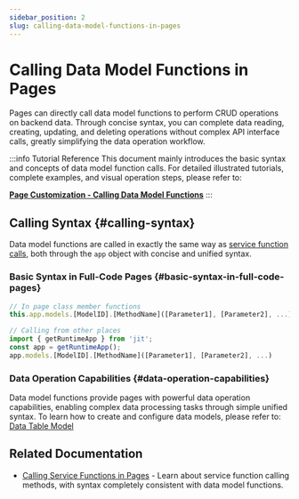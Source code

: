 ```yaml
---
sidebar_position: 2
slug: calling-data-model-functions-in-pages
---
```


# Calling Data Model Functions in Pages

Pages can directly call data model functions to perform CRUD operations on backend data. Through concise syntax, you can complete data reading, creating, updating, and deleting operations without complex API interface calls, greatly simplifying the data operation workflow.

:::info Tutorial Reference
This document mainly introduces the basic syntax and concepts of data model function calls. For detailed illustrated tutorials, complete examples, and visual operation steps, please refer to:

**[Page Customization - Calling Data Model Functions](../frontend-ui-customization/page-customization#call-data-model-function)**
:::

## Calling Syntax {#calling-syntax}

Data model functions are called in exactly the same way as [service function calls](./calling-service-functions-in-pages), both through the `app` object with concise and unified syntax.

### Basic Syntax in Full-Code Pages {#basic-syntax-in-full-code-pages}

```typescript
// In page class member functions
this.app.models.[ModelID].[MethodName]([Parameter1], [Parameter2], ...)

// Calling from other places
import { getRuntimeApp } from 'jit';
const app = getRuntimeApp();
app.models.[ModelID].[MethodName]([Parameter1], [Parameter2], ...)
```

### Data Operation Capabilities {#data-operation-capabilities}
Data model functions provide pages with powerful data operation capabilities, enabling complex data processing tasks through simple unified syntax. To learn how to create and configure data models, please refer to: [Data Table Model](../data-modeling/data-table-model.md)

## Related Documentation

- [Calling Service Functions in Pages](./calling-service-functions-in-pages) - Learn about service function calling methods, with syntax completely consistent with data model functions.
